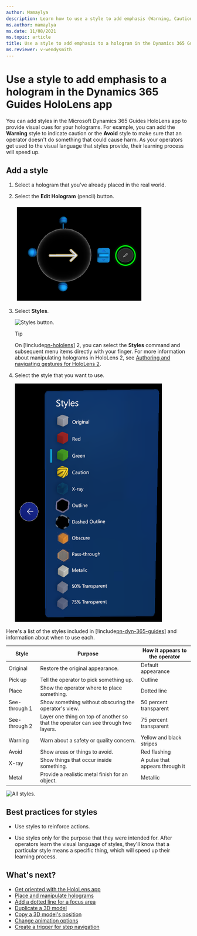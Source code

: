 ```yaml
---
author: Mamaylya
description: Learn how to use a style to add emphasis (Warning, Caution, and so on) to a hologram in the Dynamics 365 Guides HoloLens app
ms.author: mamaylya
ms.date: 11/08/2021
ms.topic: article
title: Use a style to add emphasis to a hologram in the Dynamics 365 Guides HoloLens app
ms.reviewer: v-wendysmith
---
```


# Use a style to add emphasis to a hologram in the Dynamics 365 Guides HoloLens app

You can add styles in the Microsoft Dynamics 365 Guides HoloLens app to provide visual cues for your holograms. For example, you can add the **Warning** style to 
indicate caution or the **Avoid** style to make sure that an operator doesn't do something that could cause harm. As your operators get used to the visual language 
that styles provide, their learning process will speed up.

## Add a style

1. Select a hologram that you've already placed in the real world.

2. Select the **Edit Hologram** (pencil) button.

    ![Edit Hologram button.](media/edit-hologram.png "Edit Hologram button")

3. Select **Styles**.

    ![Styles button.](media/edit-styles1.PNG "Styles button")

    > [!TIP]
    > On [!include[pn-hololens](../includes/pn-hololens.md)] 2, you can select the **Styles** command and subsequent menu items directly with your finger. For more information about manipulating holograms in HoloLens 2, see [Authoring and navigating gestures for HoloLens 2](authoring-gestures-HL2.md).

4. Select the style that you want to use.

    ![List of styles.](media/styles.png "List of styles")

Here's a list of the styles included in [!include[pn-dyn-365-guides](../includes/pn-dyn-365-guides.md)] and information about when to use each.

| Style | Purpose | How it appears to the operator |
|---|---|---|
| Original | Restore the original appearance. | Default appearance |
| Pick up | Tell the operator to pick something up. | Outline |
| Place | Show the operator where to place something. | Dotted line |
| See-through 1 | Show something without obscuring the operator's view. | 50 percent transparent |
| See-through 2 | Layer one thing on top of another so that the operator can see through two layers. | 75 percent transparent |
| Warning | Warn about a safety or quality concern. | Yellow and black stripes |
| Avoid | Show areas or things to avoid. | Red flashing |
| X-ray | Show things that occur inside something. | A pulse that appears through it |
| Metal | Provide a realistic metal finish for an object. | Metallic |

![All styles.](media/all-styles.PNG "All styles")

## Best practices for styles

- Use styles to reinforce actions.

- Use styles only for the purpose that they were intended for. After operators learn the visual language of styles, they'll know that a particular style means a specific thing, which will speed up their learning process.

## What's next?

- [Get oriented with the HoloLens app](hololens-app-orientation.md)
- [Place and manipulate holograms](hololens-app-place-holograms.md)
- [Add a dotted line for a focus area](hololens-app-dotted-line.md)
- [Duplicate a 3D model](hololens-app-duplicate-model.md)
- [Copy a 3D model's position](hololens-app-copy-3D-model-position.md)
- [Change animation options](hololens-app-animations.md)
- [Create a trigger for step navigation](hololens-app-trigger.md)
